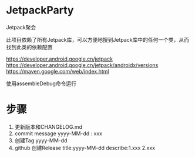 # JetpackParty
Jetpack聚会

此项目依赖了所有Jetpack库，可以方便地搜到Jetpack库中的任何一个类，从而找到此类的依赖配置

https://developer.android.google.cn/jetpack
https://developer.android.google.cn/jetpack/androidx/versions
https://maven.google.com/web/index.html

使用assembleDebug命令运行

# 步骤
1. 更新版本和CHANGELOG.md
2. commit message yyyy-MM-dd : xxx
3. 创建Tag yyyy-MM-dd
4. github 创建Release title:yyyy-MM-dd describe:1.xxx 2.xxx

